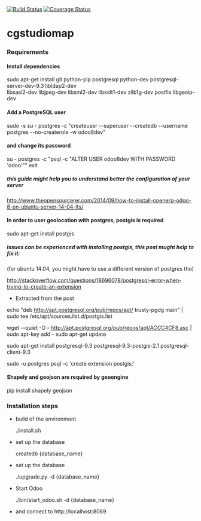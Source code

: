 [![Build Status](https://travis-ci.org/foutoucour/cgstudiomap.svg?branch=develop)](https://travis-ci.org/foutoucour/cgstudiomap)
[![Coverage Status](https://coveralls.io/repos/foutoucour/cgstudiomap/badge.png?branch=develop)](https://coveralls.io/r/foutoucour/cgstudiomap?branch=develop)


# cgstudiomap



### Requirements

#### Install dependencies 

  sudo apt-get install git python-pip postgresql python-dev postgresql-server-dev-9.3 libldap2-dev \
    libsasl2-dev libjpeg-dev libxml2-dev libxslt1-dev zlib1g-dev postfix libgeoip-dev

#### Add a PostgreSQL user

  sudo -s
  su - postgres -c "createuser --superuser --createdb --username postgres --no-createrole -w odoo8dev"

#### and change its password 

  su - postgres -c "psql -c \"ALTER USER odoo8dev WITH PASSWORD 'odoo'\""
  exit

##### this guide might help you to understand better the configuration of your server

  http://www.theopensourcerer.com/2014/09/how-to-install-openerp-odoo-8-on-ubuntu-server-14-04-lts/

#### In order to user geolocation with postgres, postgis is required

  sudo apt-get install postgis

##### Issues can be experienced with installing postgis, this post mught help to fix it:

  (for ubuntu 14.04, you might have to use a different version of postgres tho)
  
  http://stackoverflow.com/questions/18696078/postgresql-error-when-trying-to-create-an-extension

  * Extracted from the post
  
  echo "deb http://apt.postgresql.org/pub/repos/apt/ trusty-pgdg main" | sudo tee /etc/apt/sources.list.d/postgis.list

  wget --quiet -O - http://apt.postgresql.org/pub/repos/apt/ACCC4CF8.asc | sudo apt-key add -
  sudo apt-get update
  
  sudo apt-get install postgresql-9.3 postgresql-9.3-postgis-2.1 postgresql-client-9.3
  
  sudo -u postgres psql -c 'create extension postgis;'

#### Shapely and geojson are required by geoengine

  pip install shapely geojson


### Installation steps

* build of the environment

  ./install.sh

* set up the database

  createdb {database_name}

* set up the database

  ./upgrade.py -d {database_name}

* Start Odoo

  ./bin/start_odoo.sh -d {database_name}

* and connect to http://localhost:8069

